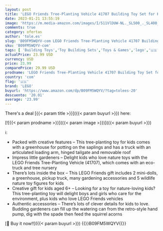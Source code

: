 ```yaml
---
layout: post
title: 'LEGO Friends Tree-Planting Vehicle 41707 Building Toy Set for Kids  Girls  and Boys Ages 6+  336 Pieces '
date: 2023-01-21 13:55:19
image: 'https://m.media-amazon.com/images/I/511VlDUW-NL._SL500_._SL400_.jpg'
comments: true
category: ofertas
author: 'tole.es'
slug: 'B09FM5WQYV-com LEGO Friends Tree-Planting Vehicle 41707 Building Toy Set...'
sku: 'B09FM5WQYV-com'
tags: [ 'Building Toys','Toy Building Sets','Toys & Games','lego','🇺🇸', ]
actualPrice: 23.99 USD
currency: USD
price: 23.99
comparePrice: 29.99 USD
prodname: 'LEGO Friends Tree-Planting Vehicle 41707 Building Toy Set for Kids  Girls  and Boys Ages 6+  336 Pieces '
country: 'com'
flag: '🇺🇸'
brand: 'LEGO'
buyurl: 'https://www.amazon.com/dp/B09FM5WQYV/?tag=tolees-20'
descuento: '20.01'
average: '23.99'
---
```


There's a deal [{{< param title >}}]({{< param buyurl >}})  here:

[![{{< param prodname >}}]({{< param image >}})]({{< param buyurl >}})

ℹ️:

- Packed with creative features – This tree-planting toy for kids comes with a greenhouse for potting on the saplings and has a truck with an articulated loading arm, hinged tailgate and removable roof
- Impress little gardeners – Delight kids who love nature toys with the LEGO Friends Tree-Planting Vehicle (41707), which comes with an eco-truck and tree nursery
- There’s lots inside the box – This LEGO Friends gift includes 2 mini-dolls, a greenhouse, pickup truck, many gardening accessories and 5 wildlife nature toy figures for kids
- Creative gift for kids aged 6+ – Looking for a toy for nature-loving kids? This tree-planting toy will delight boys and girls who care for the environment, plus kids who love LEGO Friends vehicles
- Authentic accessories – There’s lots of clever details for kids to love. Budding gardeners can fill up the watering can from the retro-style hand pump, dig with the spade then feed the squirrel acorns

[🛒 Buy it now!!]({{< param buyurl >}})
{{<world>}}B09FM5WQYV{{</world>}}
